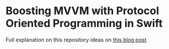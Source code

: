 # Boosting MVVM with Protocol Oriented Programming in Swift

Full explanation on this repository ideas on [this blog post](https://pedro-nadolny.github.io/2022/03/15/boosting-mvvm-with-protocol-oriented-programming-in-swift.html)
